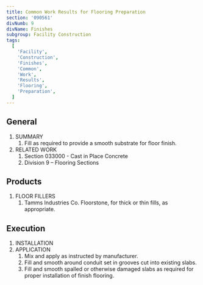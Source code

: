 ```yaml
---
title: Common Work Results for Flooring Preparation
section: '090561'
divNumb: 9
divName: Finishes
subgroup: Facility Construction
tags:
  [
    'Facility',
    'Construction',
    'Finishes',
    'Common',
    'Work',
    'Results',
    'Flooring',
    'Preparation',
  ]
---
```


## General

1. SUMMARY
   1. Fill as required to provide a smooth substrate for floor finish.
2. RELATED WORK
   1. Section 033000 - Cast in Place Concrete
   1. Division 9 – Flooring Sections

## Products

1. FLOOR FILLERS
   1. Tamms Industries Co. Floorstone, for thick or thin fills, as appropriate.

## Execution

1. INSTALLATION
2. APPLICATION
   1. Mix and apply as instructed by manufacturer.
   2. Fill and smooth around conduit set in grooves cut into existing slabs.
   3. Fill and smooth spalled or otherwise damaged slabs as required for proper installation of finish flooring.
